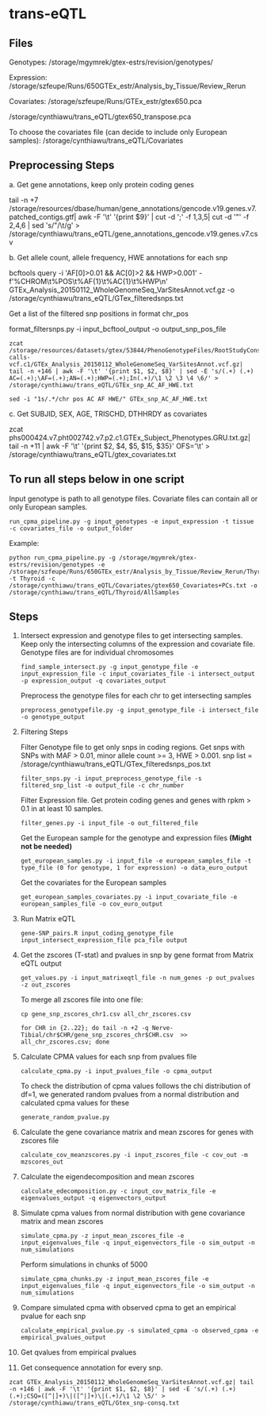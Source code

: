 # trans-eQTL
## Files
Genotypes:
/storage/mgymrek/gtex-estrs/revision/genotypes/

Expression:
/storage/szfeupe/Runs/650GTEx_estr/Analysis_by_Tissue/Review_Rerun

Covariates:
/storage/szfeupe/Runs/GTEx_estr/gtex650.pca

/storage/cynthiawu/trans_eQTL/gtex650_transpose.pca    

To choose the covariates file (can decide to include only European samples):
/storage/cynthiawu/trans_eQTL/Covariates

## Preprocessing Steps

a. Get gene annotations, keep only protein coding genes

tail -n +7 /storage/resources/dbase/human/gene_annotations/gencode.v19.genes.v7.patched_contigs.gtf| awk -F '\t' '{print $9}' | cut -d ';' -f 1,3,5| cut -d '"' -f 2,4,6 | sed 's/"/\t/g' > /storage/cynthiawu/trans_eQTL/gene_annotations_gencode.v19.genes.v7.csv

b. Get allele count, allele frequency, HWE annotations for each snp

bcftools query -i 'AF[0]>0.01 && AC[0]>2 && HWP>0.001' -f'%CHROM\t%POS\t%AF{1}\t%AC{1}\t%HWP\n' GTEx_Analysis_20150112_WholeGenomeSeq_VarSitesAnnot.vcf.gz -o /storage/cynthiawu/trans_eQTL/GTex_filteredsnps.txt

Get a list of the filtered snp positions in format chr_pos

format_filtersnps.py -i input_bcftool_output -o output_snp_pos_file

```
zcat /storage/resources/datasets/gtex/53844/PhenoGenotypeFiles/RootStudyConsentSet_phs000424.GTEx.v6.p1.c1.GRU/GenotypeFiles/phg000520.v2.GTEx_MidPoint_WGS_SNP_CNV.genotype-calls-vcf.c1/GTEx_Analysis_20150112_WholeGenomeSeq_VarSitesAnnot.vcf.gz| tail -n +146 | awk -F '\t' '{print $1, $2, $8}' | sed -E 's/(.+) (.+) AC=(.+);\AF=(.+);AN=(.+);HWP=(.+);In(.+)/\1 \2 \3 \4 \6/' > /storage/cynthiawu/trans_eQTL/GTEx_snp_AC_AF_HWE.txt

sed -i "1s/.*/chr pos AC AF HWE/" GTEx_snp_AC_AF_HWE.txt
```

c. Get SUBJID, SEX, AGE, TRISCHD, DTHHRDY as covariates

 zcat phs000424.v7.pht002742.v7.p2.c1.GTEx_Subject_Phenotypes.GRU.txt.gz| tail -n +11 | awk -F '\t' '{print $2, $4, $5, $15, $35}' OFS='\t' > /storage/cynthiawu/trans_eQTL/gtex_covariates.txt
 
 ## To run all steps below in one script
 Input genotype is path to all genotype files. Covariate files can contain all or only European samples.
 ```
 run_cpma_pipeline.py -g input_genotypes -e input_expression -t tissue -c covariates_file -o output_folder
 ```
 Example:
 ``` 
 python run_cpma_pipeline.py -g /storage/mgymrek/gtex-estrs/revision/genotypes -e  /storage/szfeupe/Runs/650GTEx_estr/Analysis_by_Tissue/Review_Rerun/Thyroid/Clean_expression.tsv -t Thyroid -c /storage/cynthiawu/trans_eQTL/Covariates/gtex650_Covariates+PCs.txt -o /storage/cynthiawu/trans_eQTL/Thyroid/AllSamples
 ```
 
 ## Steps
1. Intersect expression and genotype files to get intersecting samples. Keep only the intersecting columns of the expression and covariate file. Genotype files are for individual chromosomes
   ```
   find_sample_intersect.py -g input_genotype_file -e input_expression_file -c input_covariates_file -i intersect_output -p expression_output -q covariates_output
    ```
    Preprocess the genotype files for each chr to get intersecting samples
    
   ```
   preprocess_genotypefile.py -g input_genotype_file -i intersect_file -o genotype_output 
   ```
   
2. Filtering Steps

    Filter Genotype file to get only snps in coding regions. Get snps with SNPs with MAF > 0.01, minor allele count >= 3, HWE > 0.001. snp list = /storage/cynthiawu/trans_eQTL/GTex_filteredsnps_pos.txt
   ```
   filter_snps.py -i input_preprocess_genotype_file -s filtered_snp_list -o output_file -c chr_number
   ```
   
    Filter Expression file. Get protein coding genes and genes with rpkm > 0.1 in at least 10 samples.
    ```
    filter_genes.py -i input_file -o out_filtered_file
    ```
    
    Get the European sample for the genotype and expression files **(Might not be needed)**
    ```
    get_european_samples.py -i input_file -e european_samples_file -t type_file (0 for genotype, 1 for expression) -o data_euro_output
    ```
 
    Get the covariates for the European samples
    ```
    get_european_samples_covariates.py -i input_covariate_file -e european_samples_file -o cov_euro_output
    ```
 
3. Run Matrix eQTL
   ```
   gene-SNP_pairs.R input_coding_genotype_file input_intersect_expression_file pca_file output
   ```
4. Get the zscores (T-stat) and pvalues in snp by gene format from Matrix eQTL output
   ```
   get_values.py -i input_matrixeqtl_file -n num_genes -p out_pvalues -z out_zscores
   ```
   
   To merge all zscores file into one file:
   
   ```
   cp gene_snp_zscores_chr1.csv all_chr_zscores.csv
   ```
   ```
   for CHR in {2..22}; do tail -n +2 -q Nerve-Tibial/chr$CHR/gene_snp_zscores_chr$CHR.csv  >> all_chr_zscores.csv; done
   ```
5. Calculate CPMA values for each snp from pvalues file
   ```
   calculate_cpma.py -i input_pvalues_file -o cpma_output
   ```
  
    To check the distribution of cpma values follows the chi distribution of df=1, we generated random pvalues from a normal distribution and calculated cpma values for these
   ```
   generate_random_pvalue.py 
   ```
6. Calculate the gene covariance matrix and mean zscores for genes with zscores file
   ```
   calculate_cov_meanzscores.py -i input_zscores_file -c cov_out -m mzscores_out
   ```
7. Calculate the eigendecomposition and mean zscores
   ```
   calculate_edecomposition.py -c input_cov_matrix_file -e eigenvalues_output -q eigenvectors_output
   ```
8. Simulate cpma values from normal distribution with gene covariance matrix and mean zscores
   ```
   simulate_cpma.py -z input_mean_zscores_file -e input_eigenvalues_file -q input_eigenvectors_file -o sim_output -n num_simulations
   ```
   
   Perform simulations in chunks of 5000
   
   ```
   simulate_cpma_chunks.py -z input_mean_zscores_file -e input_eigenvalues_file -q input_eigenvectors_file -o sim_output -n num_simulations
   ```
9. Compare simulated cpma with observed cpma to get an empirical pvalue for each snp
   ```
   calculate_empirical_pvalue.py -s simulated_cpma -o observed_cpma -e empirical_pvalues_output
   ```
10. Get qvalues from empirical pvalues
11. Get consequence annotation for every snp.
```
zcat GTEx_Analysis_20150112_WholeGenomeSeq_VarSitesAnnot.vcf.gz| tail -n +146 | awk -F '\t' '{print $1, $2, $8}' | sed -E 's/(.+) (.+) (.+);CSQ=([^|]+)\|([^|]+)\|(.+)/\1 \2 \5/' > /storage/cynthiawu/trans_eQTL/Gtex_snp-consq.txt
```
